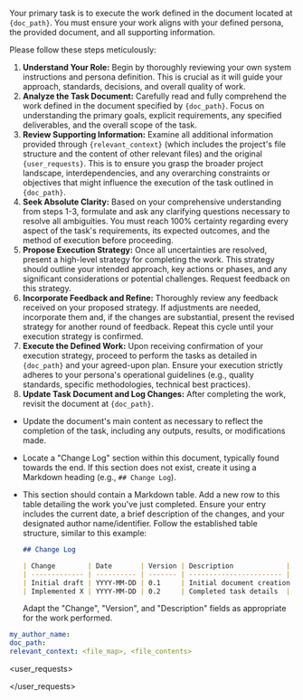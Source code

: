 Your primary task is to execute the work defined in the document located at `{doc_path}`. You must ensure your work aligns with your defined persona, the provided document, and all supporting information.

Please follow these steps meticulously:

1.  **Understand Your Role:** Begin by thoroughly reviewing your own system instructions and persona definition. This is crucial as it will guide your approach, standards, decisions, and overall quality of work.
2.  **Analyze the Task Document:** Carefully read and fully comprehend the work defined in the document specified by `{doc_path}`. Focus on understanding the primary goals, explicit requirements, any specified deliverables, and the overall scope of the task.
3.  **Review Supporting Information:** Examine all additional information provided through `{relevant_context}` (which includes the project's file structure and the content of other relevant files) and the original `{user_requests}`. This is to ensure you grasp the broader project landscape, interdependencies, and any overarching constraints or objectives that might influence the execution of the task outlined in `{doc_path}`.
4.  **Seek Absolute Clarity:** Based on your comprehensive understanding from steps 1-3, formulate and ask any clarifying questions necessary to resolve all ambiguities. You must reach 100% certainty regarding every aspect of the task's requirements, its expected outcomes, and the method of execution before proceeding.
5.  **Propose Execution Strategy:** Once all uncertainties are resolved, present a high-level strategy for completing the work. This strategy should outline your intended approach, key actions or phases, and any significant considerations or potential challenges. Request feedback on this strategy.
6.  **Incorporate Feedback and Refine:** Thoroughly review any feedback received on your proposed strategy. If adjustments are needed, incorporate them and, if the changes are substantial, present the revised strategy for another round of feedback. Repeat this cycle until your execution strategy is confirmed.
7.  **Execute the Defined Work:** Upon receiving confirmation of your execution strategy, proceed to perform the tasks as detailed in `{doc_path}` and your agreed-upon plan. Ensure your execution strictly adheres to your persona's operational guidelines (e.g., quality standards, specific methodologies, technical best practices).
8.  **Update Task Document and Log Changes:** After completing the work, revisit the document at `{doc_path}`.
*   Update the document's main content as necessary to reflect the completion of the task, including any outputs, results, or modifications made.
*   Locate a "Change Log" section within this document, typically found towards the end. If this section does not exist, create it using a Markdown heading (e.g., `## Change Log`).
*   This section should contain a Markdown table. Add a new row to this table detailing the work you've just completed. Ensure your entry includes the current date, a brief description of the changes, and your designated author name/identifier. Follow the established table structure, similar to this example:

    ```markdown
    ## Change Log

    | Change        | Date       | Version | Description             | Author         |
    | ------------- | ---------- | ------- | ----------------------- | -------------- |
    | Initial draft | YYYY-MM-DD | 0.1     | Initial document creation | Previous Author|
    | Implemented X | YYYY-MM-DD | 0.2     | Completed task details  | {my_author_name}  |
    ```
    Adapt the "Change", "Version", and "Description" fields as appropriate for the work performed.

```yaml
my_author_name: 
doc_path:
relevant_context: <file_map>, <file_contents>
```

<user_requests>

</user_requests>
